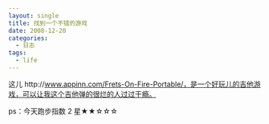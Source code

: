 ```yaml
---
layout: single
title: 找到一个不错的游戏
date: 2008-12-20
categories:
  - 日志
tags:
  - life
---
```


这儿 http&#58;//www.appinn.com/Frets-On-Fire-Portable/，是一个好玩儿的吉他游戏，可以让我这个吉他弹的很烂的人过过干瘾。

ps：今天跑步指数 2 星&#9733;&#9733;&#9734;&#9734;&#9734;
